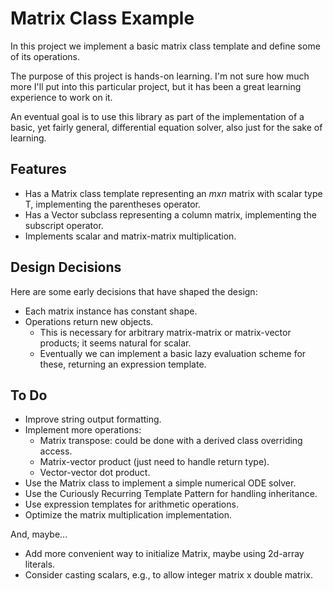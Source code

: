 # Matrix Class Example

In this project we implement a basic matrix class template
and define some of its operations.

The purpose of this project is hands-on learning. I'm not sure how much more I'll put into this
particular project, but it has been a great learning experience to work on it.

An eventual goal is to use this library as part of the implementation
of a basic, yet fairly general, differential equation solver, also just for the sake of learning.

## Features

- Has a Matrix class template representing an $m x n$ matrix with scalar type T, implementing the parentheses operator.
- Has a Vector subclass representing a column matrix, implementing the subscript operator.
- Implements scalar and matrix-matrix multiplication.

## Design Decisions

Here are some early decisions that have shaped the design:

- Each matrix instance has constant shape.
- Operations return new objects.
  - This is necessary for arbitrary matrix-matrix or matrix-vector products; it seems natural for scalar.
  - Eventually we can implement a basic lazy evaluation scheme for these, returning an expression template.

## To Do

- Improve string output formatting.
- Implement more operations:
  - Matrix transpose: could be done with a derived class overriding access.
  - Matrix-vector product (just need to handle return type).
  - Vector-vector dot product.
- Use the Matrix class to implement a simple numerical ODE solver.
- Use the Curiously Recurring Template Pattern for handling inheritance.
- Use expression templates for arithmetic operations.
- Optimize the matrix multiplication implementation.

And, maybe...

- Add more convenient way to initialize Matrix, maybe using 2d-array literals.
- Consider casting scalars, e.g., to allow integer matrix x double matrix.
